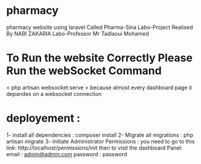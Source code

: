 # pharmacy
pharmacy website using laravel Called Pharma-Sina 
Labo-Project Realised By NABI ZAKARIA 
Labo-Professor Mr Tadlaoui Mohamed

# To Run the website Correctly Please Run the webSocket Command 

< php artisan websocket:serve > 
because almost every dashboard page it depandes on a websocket connection 

# deployement : 
1- install all dependencies : 
    composer install 
2- Migrate all migrations : 
    php artisan migrate
3- initiate Administrator Permissions : 
    you need to go to this link:
    http://localhost/permissions/init
    then to visit the dashboard Panel: 
    email : admin@admin.com
    password : password
    
  
